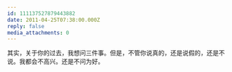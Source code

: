 ```yaml
---
id: 111137527879443882
date: 2011-04-25T07:38:00.000Z
reply: false
media_attachments: 0
---
```


其实，关于你的过去，我想问三件事。但是，不管你说真的，还是说假的，还是不说。我都会不高兴。还是不问为好。 ​​​​

